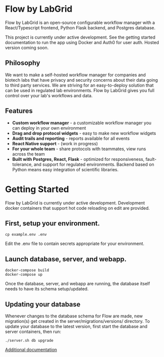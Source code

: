 # Flow by LabGrid

Flow by LabGrid is an open-source configurable workflow manager with a React/Typescript frontend, Python Flask backend, and Postgres database.  

This project is currently under active development. See the getting started documentation to run the app using Docker and Auth0 for user auth. Hosted version coming soon.

## Philosophy

We want to make a self-hosted workflow manager for companies and biotech labs that have privacy and security concerns about their data going to third party services. We are striving for an easy-to-deploy solution that can be used in regulated lab environments. Flow by LabGrid gives you full control over your lab's workflows and data. 

## Features
- **Custom workflow manager** - a customizable workflow manager you can deploy in your own environment 
- **Drag and drop protocol widgets** - easy to make new workflow widgets
- **Audit trails and reporting** - reports available for all events
- **React Native support** - (work in progress)
- **For your whole team** - share protocols with teammates, view runs across the team
- **Built with Postgres, React, Flask** - optimized for responsiveness, fault-tolerance, and support for regulated environments. Backend based on Python means easy integration of scientific libraries.

# Getting Started

Flow by LabGrid is currently under active development. Development docker containers that support hot code reloading on edit are provided.

## First, setup your environment.
```
cp example.env .env
```

Edit the .env file to contain secrets appropriate for your environment.

## Launch database, server, and webapp.

```
docker-compose build
docker-compose up
```

Once the database, server, and webapp are running, the database itself needs to have its schema setup/updated.

## Updating your database

Whenever changes to the database schema for Flow are made, new migration(s) get created in the server/migrations/versions/ directory. To update your database to the latest version, first start the database and server containers, then run:

```
./server.sh db upgrade
```

[Additional documentation](https://github.com/lab-grid/flow/wiki/Getting-Started)

